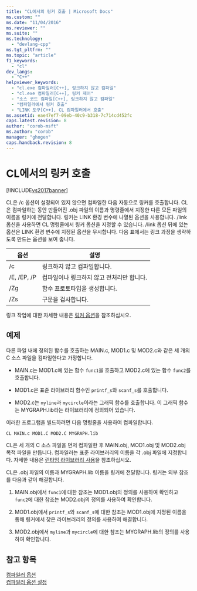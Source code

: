 ```yaml
---
title: "CL에서의 링커 호출 | Microsoft Docs"
ms.custom: ""
ms.date: "11/04/2016"
ms.reviewer: ""
ms.suite: ""
ms.technology: 
  - "devlang-cpp"
ms.tgt_pltfrm: ""
ms.topic: "article"
f1_keywords: 
  - "cl"
dev_langs: 
  - "C++"
helpviewer_keywords: 
  - "cl.exe 컴파일러[C++], 링크하지 않고 컴파일"
  - "cl.exe 컴파일러[C++], 링커 제어"
  - "소스 코드 컴파일[C++], 링크하지 않고 컴파일"
  - "컴파일러에서 링커 호출"
  - "LINK 도구[C++], CL 컴파일러에서 호출"
ms.assetid: eae47ef7-09eb-40c9-b318-7c714cd452fc
caps.latest.revision: 8
author: "corob-msft"
ms.author: "corob"
manager: "ghogen"
caps.handback.revision: 8
---
```

# CL에서의 링커 호출
[!INCLUDE[vs2017banner](../../assembler/inline/includes/vs2017banner.md)]

CL은 \/c 옵션이 설정되어 있지 않으면 컴파일한 다음 자동으로 링커를 호출합니다.  CL은 컴파일하는 동안 만들어진 .obj 파일의 이름과 명령줄에서 지정한 다른 모든 파일의 이름을 링커에 전달합니다.  링커는 LINK 환경 변수에 나열된 옵션을 사용합니다.  \/link 옵션을 사용하면 CL 명령줄에서 링커 옵션을 지정할 수 있습니다.  \/link 옵션 뒤에 있는 옵션은 LINK 환경 변수에 지정된 옵션을 무시합니다.  다음 표에서는 링크 과정을 생략하도록 만드는 옵션을 보여 줍니다.  
  
|옵션|설명|  
|--------|--------|  
|\/c|링크하지 않고 컴파일합니다.|  
|\/E, \/EP, \/P|컴파일이나 링크하지 않고 전처리만 합니다.|  
|\/Zg|함수 프로토타입을 생성합니다.|  
|\/Zs|구문을 검사합니다.|  
  
 링크 작업에 대한 자세한 내용은 [링커 옵션](../../build/reference/linker-options.md)을 참조하십시오.  
  
## 예제  
 다른 파일 내에 정의된 함수를 호출하는 MAIN.c, MOD1.c 및 MOD2.c와 같은 세 개의 C 소스 파일을  컴파일한다고 가정합니다.  
  
-   MAIN.c는 MOD1.c에 있는 함수 `func1`을 호출하고 MOD2.c에 있는 함수 `func2`를 호출합니다.  
  
-   MOD1.c은 표준 라이브러리 함수인 `printf_s`와 `scanf_s`를 호출합니다.  
  
-   MOD2.c는 `myline`과 `mycircle`이라는 그래픽 함수를 호출합니다. 이 그래픽 함수는 MYGRAPH.lib라는 라이브러리에 정의되어 있습니다.  
  
 이러한 프로그램을 빌드하려면 다음 명령줄을 사용하여 컴파일합니다.  
  
```  
CL MAIN.c MOD1.C MOD2.C MYGRAPH.lib  
```  
  
 CL은 세 개의 C 소스 파일을 먼저 컴파일한 후 MAIN.obj, MOD1.obj 및 MOD2.obj 목적 파일을 만듭니다.  컴파일러는 표준 라이브러리의 이름을 각 .obj 파일에 지정합니다.  자세한 내용은 [런타임 라이브러리 사용](../../build/reference/md-mt-ld-use-run-time-library.md)을 참조하십시오.  
  
 CL은 .obj 파일의 이름과 MYGRAPH.lib 이름을 링커에 전달합니다.  링커는 외부 참조를 다음과 같이 해결합니다.  
  
1.  MAIN.obj에서 `func1`에 대한 참조는 MOD1.obj의 정의를 사용하여 확인하고 `func2`에 대한 참조는 MOD2.obj의 정의를 사용하여 확인합니다.  
  
2.  MOD1.obj에서 `printf_s`와 `scanf_s`에 대한 참조는 MOD1.obj에 지정된 이름을 통해 링커에서 찾은 라이브러리의 정의를 사용하여 해결합니다.  
  
3.  MOD2.obj에서 `myline`과 `mycircle`에 대한 참조는 MYGRAPH.lib의 정의를 사용하여 확인합니다.  
  
## 참고 항목  
 [컴파일러 옵션](../../build/reference/compiler-options.md)   
 [컴파일러 옵션 설정](../../build/reference/setting-compiler-options.md)